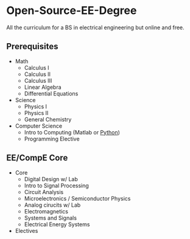 # Open-Source-EE-Degree
All the curriculum for a BS in electrical engineering but online and free.

## Prerequisites
* Math
  * Calculus I
  * Calculus II
  * Calculus III
  * Linear Algebra
  * Differential Equations
* Science
  * Physics I
  * Physics II
  * General Chemistry
* Computer Science
  * Intro to Computing (Matlab or [Python](https://ocw.mit.edu/courses/electrical-engineering-and-computer-science/6-0001-introduction-to-computer-science-and-programming-in-python-fall-2016/))
  * Programming Elective
## EE/CompE Core
* Core
  * Digital Design w/ Lab
  * Intro to Signal Processing
  * Circuit Analysis
  * Microelectronics / Semiconductor Physics
  * Analog cirucits w/ Lab
  * Electromagnetics
  * Systems and Signals
  * Electrical Energy Systems
* Electives
